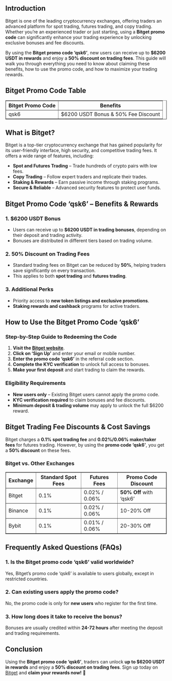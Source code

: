 <h2><strong>Introduction</strong></h2>
<p>Bitget is one of the leading cryptocurrency exchanges, offering traders an advanced platform for spot trading, futures trading, and copy trading. Whether you’re an experienced trader or just starting, using a <strong>Bitget promo code</strong> can significantly enhance your trading experience by unlocking exclusive bonuses and fee discounts.</p>
<p>By using the <strong>Bitget promo code ‘qsk6’</strong>, new users can receive up to <strong>$6200 USDT in rewards</strong> and enjoy a <strong>50% discount on trading fees</strong>. This guide will walk you through everything you need to know about claiming these benefits, how to use the promo code, and how to maximize your trading rewards.</p>

<h2><strong>Bitget Promo Code Table</strong></h2>
<table border="1">
    <tr>
        <th><strong>Bitget Promo Code</strong></th>
        <th><strong>Benefits</strong></th>
    </tr>
    <tr>
        <td>qsk6</td>
        <td>$6200 USDT Bonus & 50% Fee Discount</td>
    </tr>
</table>

<h2><strong>What is Bitget?</strong></h2>
<p>Bitget is a top-tier cryptocurrency exchange that has gained popularity for its user-friendly interface, high security, and competitive trading fees. It offers a wide range of features, including:</p>
<ul>
    <li><strong>Spot and Futures Trading</strong> – Trade hundreds of crypto pairs with low fees.</li>
    <li><strong>Copy Trading</strong> – Follow expert traders and replicate their trades.</li>
    <li><strong>Staking & Rewards</strong> – Earn passive income through staking programs.</li>
    <li><strong>Secure & Reliable</strong> – Advanced security features to protect user funds.</li>
</ul>

<h2><strong>Bitget Promo Code ‘qsk6’ – Benefits & Rewards</strong></h2>
<h3><strong>1. $6200 USDT Bonus</strong></h3>
<ul>
    <li>Users can receive up to <strong>$6200 USDT in trading bonuses</strong>, depending on their deposit and trading activity.</li>
    <li>Bonuses are distributed in different tiers based on trading volume.</li>
</ul>

<h3><strong>2. 50% Discount on Trading Fees</strong></h3>
<ul>
    <li>Standard trading fees on Bitget can be reduced by <strong>50%</strong>, helping traders save significantly on every transaction.</li>
    <li>This applies to both <strong>spot trading</strong> and <strong>futures trading</strong>.</li>
</ul>

<h3><strong>3. Additional Perks</strong></h3>
<ul>
    <li>Priority access to <strong>new token listings and exclusive promotions</strong>.</li>
    <li><strong>Staking rewards and cashback</strong> programs for active traders.</li>
</ul>

<h2><strong>How to Use the Bitget Promo Code ‘qsk6’</strong></h2>
<h3><strong>Step-by-Step Guide to Redeeming the Code</strong></h3>
<ol>
    <li><strong>Visit the <a href="https://partner.bitget.com/bg/LP3S5U">Bitget website</a></strong>.</li>
    <li><strong>Click on ‘Sign Up’</strong> and enter your email or mobile number.</li>
    <li><strong>Enter the promo code ‘qsk6’</strong> in the referral code section.</li>
    <li><strong>Complete the KYC verification</strong> to unlock full access to bonuses.</li>
    <li><strong>Make your first deposit</strong> and start trading to claim the rewards.</li>
</ol>

<h3><strong>Eligibility Requirements</strong></h3>
<ul>
    <li><strong>New users only</strong> – Existing Bitget users cannot apply the promo code.</li>
    <li><strong>KYC verification required</strong> to claim bonuses and fee discounts.</li>
    <li><strong>Minimum deposit & trading volume</strong> may apply to unlock the full $6200 reward.</li>
</ul>

<h2><strong>Bitget Trading Fee Discounts & Cost Savings</strong></h2>
<p>Bitget charges a <strong>0.1% spot trading fee</strong> and <strong>0.02%/0.06% maker/taker fees</strong> for futures trading. However, by using the <strong>promo code ‘qsk6’</strong>, you get a <strong>50% discount</strong> on these fees.</p>

<h3><strong>Bitget vs. Other Exchanges</strong></h3>
<table border="1">
    <tr>
        <th>Exchange</th>
        <th>Standard Spot Fees</th>
        <th>Futures Fees</th>
        <th>Promo Code Discount</th>
    </tr>
    <tr>
        <td>Bitget</td>
        <td>0.1%</td>
        <td>0.02% / 0.06%</td>
        <td><strong>50% Off</strong> with ‘qsk6’</td>
    </tr>
    <tr>
        <td>Binance</td>
        <td>0.1%</td>
        <td>0.02% / 0.06%</td>
        <td>10-20% Off</td>
    </tr>
    <tr>
        <td>Bybit</td>
        <td>0.1%</td>
        <td>0.01% / 0.06%</td>
        <td>20-30% Off</td>
    </tr>
</table>

<h2><strong>Frequently Asked Questions (FAQs)</strong></h2>
<h3><strong>1. Is the Bitget promo code ‘qsk6’ valid worldwide?</strong></h3>
<p>Yes, Bitget’s promo code ‘qsk6’ is available to users globally, except in restricted countries.</p>

<h3><strong>2. Can existing users apply the promo code?</strong></h3>
<p>No, the promo code is only for <strong>new users</strong> who register for the first time.</p>

<h3><strong>3. How long does it take to receive the bonus?</strong></h3>
<p>Bonuses are usually credited within <strong>24-72 hours</strong> after meeting the deposit and trading requirements.</p>

<h2><strong>Conclusion</strong></h2>
<p>Using the <strong>Bitget promo code ‘qsk6’</strong>, traders can unlock <strong>up to $6200 USDT in rewards</strong> and enjoy a <strong>50% discount on trading fees</strong>. Sign up today on <a href="https://partner.bitget.com/bg/LP3S5U">Bitget</a> and <strong>claim your rewards now!</strong> 🚀</p>

